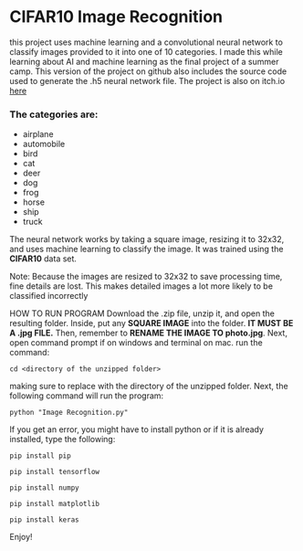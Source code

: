 # **CIFAR10 Image Recognition**
this project uses machine learning and a convolutional neural network to  classify images provided to it into one of 10 categories. I made this while learning about AI and machine learning as the final project of a summer camp. This version of the project on github also includes the source code used to generate the .h5 neural network file. The project is also on itch.io [here](https://spaceshark123.itch.io/cifar10-image-recognition)

### **The categories are:**

- airplane
- automobile
- bird
- cat
- deer
- dog
- frog
- horse
- ship
- truck



The neural network works by taking a square image, resizing it to 32x32, and uses machine learning to classify the image. It was trained using the **CIFAR10** data set.


Note: Because the images are resized to 32x32 to save processing time, fine details are lost. This makes detailed images a lot more likely to be classified incorrectly



HOW TO RUN PROGRAM
Download the .zip file,  unzip it, and open the resulting folder. Inside, put any **SQUARE IMAGE** into the folder. **IT MUST BE A .jpg FILE.** Then, remember to **RENAME THE IMAGE TO photo.jpg**. Next, open command prompt if on windows and terminal on mac. run the command:

	cd <directory of the unzipped folder>

making sure to replace with the directory of the unzipped folder. Next, the following command will run the program:

	python "Image Recognition.py"
	
If you get an error, you might have to install python or if it is already installed, type the following:

	pip install pip
	 
	pip install tensorflow
	 
	pip install numpy
	
	pip install matplotlib
	
	pip install keras



Enjoy!
